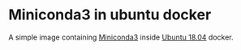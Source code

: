 # Miniconda3 in ubuntu docker


A simple image containing [Miniconda3](https://repo.anaconda.com/miniconda/) inside [Ubuntu 18.04](https://hub.docker.com/_/ubuntu) docker.
